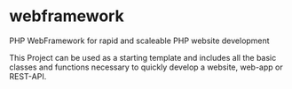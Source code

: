 # webframework
PHP WebFramework for rapid and scaleable PHP website development

This Project can be used as a starting template and includes all the basic classes and functions necessary to quickly develop a website, web-app or REST-API.